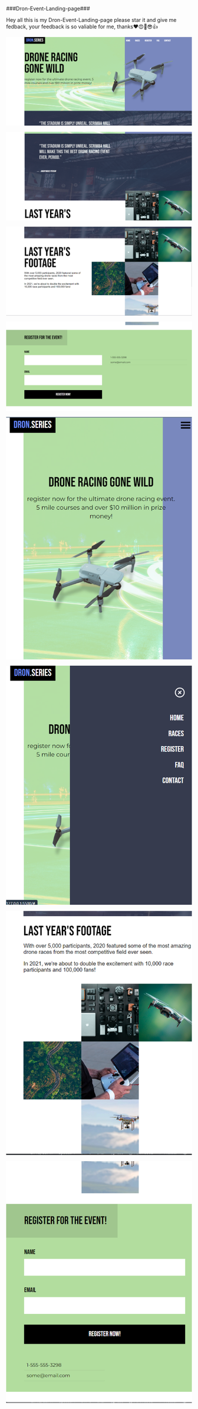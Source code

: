 ###Dron-Event-Landing-page###

Hey all this is my Dron-Event-Landing-page please star it and give me fedback, your feedback is so valiable for me, thanks❤️😍🥳😎👍



![Alt text](<Screenshot 2024-01-22 092531.png>) 


 
![Alt text](<Screenshot 2024-01-22 092548.png>)

 
 
![Alt text](<Screenshot 2024-01-22 092604.png>)



![Alt text](<Screenshot 2024-01-22 092621.png>)



![Alt text](<Screenshot 2024-01-22 092646.png>) 



![Alt text](<Screenshot 2024-01-22 092700.png>) 



![Alt text](<Screenshot 2024-01-22 092716.png>)



![Alt text](<Screenshot 2024-01-22 092729.png>) 
